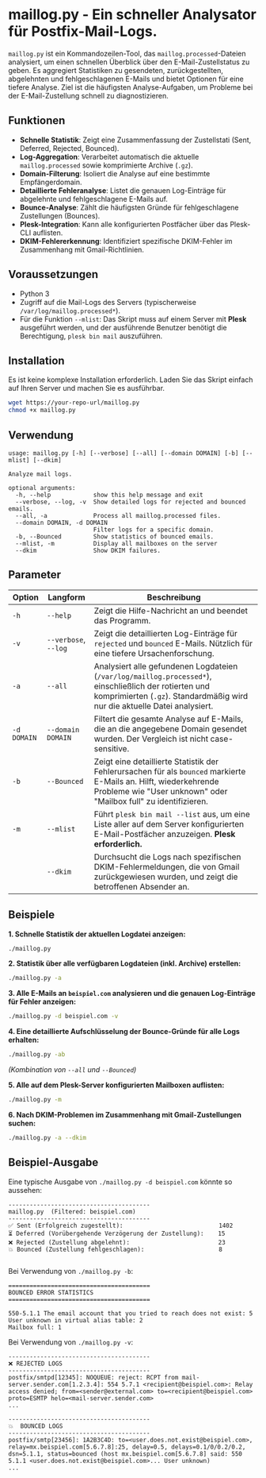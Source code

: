 # maillog.py - Ein schneller Analysator für Postfix-Mail-Logs.

`maillog.py` ist ein Kommandozeilen-Tool, das `maillog.processed`-Dateien analysiert, um einen schnellen Überblick über den E-Mail-Zustellstatus zu geben. Es aggregiert Statistiken zu gesendeten, zurückgestellten, abgelehnten und fehlgeschlagenen E-Mails und bietet Optionen für eine tiefere Analyse.
Ziel ist die häufigsten Analyse-Aufgaben, um Probleme bei der E-Mail-Zustellung schnell zu diagnostizieren.

## Funktionen

*   **Schnelle Statistik**: Zeigt eine Zusammenfassung der Zustellstati (Sent, Deferred, Rejected, Bounced).
*   **Log-Aggregation**: Verarbeitet automatisch die aktuelle `maillog.processed` sowie komprimierte Archive (`.gz`).
*   **Domain-Filterung**: Isoliert die Analyse auf eine bestimmte Empfängerdomain.
*   **Detaillierte Fehleranalyse**: Listet die genauen Log-Einträge für abgelehnte und fehlgeschlagene E-Mails auf.
*   **Bounce-Analyse**: Zählt die häufigsten Gründe für fehlgeschlagene Zustellungen (Bounces).
*   **Plesk-Integration**: Kann alle konfigurierten Postfächer über das Plesk-CLI auflisten.
*   **DKIM-Fehlererkennung**: Identifiziert spezifische DKIM-Fehler im Zusammenhang mit Gmail-Richtlinien.

## Voraussetzungen

*   Python 3
*   Zugriff auf die Mail-Logs des Servers (typischerweise `/var/log/maillog.processed*`).
*   Für die Funktion `--mlist`: Das Skript muss auf einem Server mit **Plesk** ausgeführt werden, und der ausführende Benutzer benötigt die Berechtigung, `plesk bin mail` auszuführen.

## Installation

Es ist keine komplexe Installation erforderlich. Laden Sie das Skript einfach auf Ihren Server und machen Sie es ausführbar.

```bash
wget https://your-repo-url/maillog.py
chmod +x maillog.py
```

## Verwendung

```
usage: maillog.py [-h] [--verbose] [--all] [--domain DOMAIN] [-b] [--mlist] [--dkim]

Analyze mail logs.

optional arguments:
  -h, --help            show this help message and exit
  --verbose, --log, -v  Show detailed logs for rejected and bounced emails.
  --all, -a             Process all maillog.processed files.
  --domain DOMAIN, -d DOMAIN
                        Filter logs for a specific domain.
  -b, --Bounced         Show statistics of bounced emails.
  --mlist, -m           Display all mailboxes on the server
  --dkim                Show DKIM failures.
```

## Parameter

| Option | Langform | Beschreibung |
|---|---|---|
| `-h` | `--help` | Zeigt die Hilfe-Nachricht an und beendet das Programm. |
| `-v` | `--verbose`, `--log` | Zeigt die detaillierten Log-Einträge für `rejected` und `bounced` E-Mails. Nützlich für eine tiefere Ursachenforschung. |
| `-a` | `--all` | Analysiert alle gefundenen Logdateien (`/var/log/maillog.processed*`), einschließlich der rotierten und komprimierten (`.gz`). Standardmäßig wird nur die aktuelle Datei analysiert. |
| `-d DOMAIN` | `--domain DOMAIN` | Filtert die gesamte Analyse auf E-Mails, die an die angegebene Domain gesendet wurden. Der Vergleich ist nicht case-sensitive. |
| `-b` | `--Bounced` | Zeigt eine detaillierte Statistik der Fehlerursachen für als `bounced` markierte E-Mails an. Hilft, wiederkehrende Probleme wie "User unknown" oder "Mailbox full" zu identifizieren. |
| `-m` | `--mlist` | Führt `plesk bin mail --list` aus, um eine Liste aller auf dem Server konfigurierten E-Mail-Postfächer anzuzeigen. **Plesk erforderlich.** |
| | `--dkim` | Durchsucht die Logs nach spezifischen DKIM-Fehlermeldungen, die von Gmail zurückgewiesen wurden, und zeigt die betroffenen Absender an. |

## Beispiele

**1. Schnelle Statistik der aktuellen Logdatei anzeigen:**
```bash
./maillog.py
```

**2. Statistik über alle verfügbaren Logdateien (inkl. Archive) erstellen:**
```bash
./maillog.py -a
```

**3. Alle E-Mails an `beispiel.com` analysieren und die genauen Log-Einträge für Fehler anzeigen:**
```bash
./maillog.py -d beispiel.com -v
```

**4. Eine detaillierte Aufschlüsselung der Bounce-Gründe für alle Logs erhalten:**
```bash
./maillog.py -ab
```
*(Kombination von `--all` und `--Bounced`)*

**5. Alle auf dem Plesk-Server konfigurierten Mailboxen auflisten:**
```bash
./maillog.py -m
```

**6. Nach DKIM-Problemen im Zusammenhang mit Gmail-Zustellungen suchen:**
```bash
./maillog.py -a --dkim
```

## Beispiel-Ausgabe

Eine typische Ausgabe von `./maillog.py -d beispiel.com` könnte so aussehen:

```
----------------------------------------
maillog.py  (Filtered: beispiel.com)
----------------------------------------
✅ Sent (Erfolgreich zugestellt):                           1402
⏳ Deferred (Vorübergehende Verzögerung der Zustellung):    15
❌ Rejected (Zustellung abgelehnt):                         23
💥 Bounced (Zustellung fehlgeschlagen):                     8


```

Bei Verwendung von `./maillog.py -b`:

```
========================================
BOUNCED ERROR STATISTICS
========================================

550-5.1.1 The email account that you tried to reach does not exist: 5
User unknown in virtual alias table: 2
Mailbox full: 1

```

Bei Verwendung von `./maillog.py -v`:

```
----------------------------------------
❌ REJECTED LOGS
----------------------------------------
postfix/smtpd[12345]: NOQUEUE: reject: RCPT from mail-server.sender.com[1.2.3.4]: 554 5.7.1 <recipient@beispiel.com>: Relay access denied; from=<sender@external.com> to=<recipient@beispiel.com> proto=ESMTP helo=<mail-server.sender.com>
...

----------------------------------------
💥  BOUNCED LOGS
----------------------------------------
postfix/smtp[23456]: 1A2B3C4D: to=<user.does.not.exist@beispiel.com>, relay=mx.beispiel.com[5.6.7.8]:25, delay=0.5, delays=0.1/0/0.2/0.2, dsn=5.1.1, status=bounced (host mx.beispiel.com[5.6.7.8] said: 550 5.1.1 <user.does.not.exist@beispiel.com>... User unknown)
...

```
